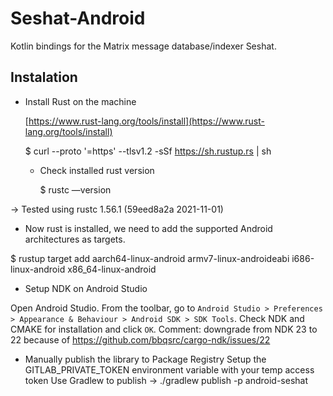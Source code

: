# Seshat-Android

Kotlin bindings for the Matrix message database/indexer Seshat.

## Instalation
- Install Rust on the machine
    
    [https://www.rust-lang.org/tools/install](https://www.rust-lang.org/tools/install)
    
    $ curl --proto '=https' --tlsv1.2 -sSf https://sh.rustup.rs | sh
    
    - Check installed rust version
        
        $ rustc —version
        

→ Tested using rustc 1.56.1 (59eed8a2a 2021-11-01)

- Now rust is installed, we need to add the supported Android architectures as targets.

$ rustup target
        add aarch64-linux-android armv7-linux-androideabi i686-linux-android x86_64-linux-android

- Setup NDK on Android Studio

Open Android Studio. From the toolbar, go
to `Android Studio > Preferences > Appearance & Behaviour > Android SDK > SDK Tools`.
Check NDK and CMAKE  for installation and click `OK`.
Comment: downgrade from NDK 23 to 22 because of https://github.com/bbqsrc/cargo-ndk/issues/22

- Manually publish the library to Package Registry
Setup the GITLAB_PRIVATE_TOKEN environment variable with your temp access token
Use Gradlew to publish -> ./gradlew publish -p android-seshat


